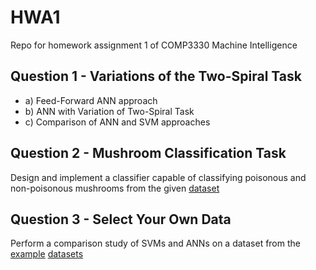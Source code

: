 # HWA1
  Repo for homework assignment 1 of COMP3330 Machine Intelligence

## Question 1 - Variations of the Two-Spiral Task
* a) Feed-Forward ANN approach
* b) ANN with Variation of Two-Spiral Task
* c) Comparison of ANN and SVM approaches

## Question 2 - Mushroom Classification Task
Design and implement a classifier capable of classifying poisonous and non-poisonous mushrooms from the given [dataset](https://archive.ics.uci.edu/ml/datasets/mushroom)

## Question 3 - Select Your Own Data
Perform a comparison study of SVMs and ANNs on a dataset from the [example](https://www.kaggle.com/datasets) [datasets](https://archive.ics.uci.edu/ml/datasets.html)
